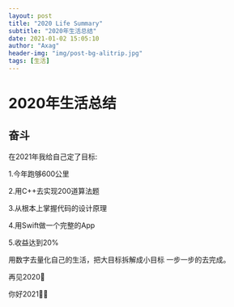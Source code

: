 ```yaml
---
layout: post
title: "2020 Life Summary"
subtitle: "2020年生活总结"
date: 2021-01-02 15:05:10
author: "Axag"
header-img: "img/post-bg-alitrip.jpg"
tags: [生活]
---
```

# 2020年生活总结


## 奋斗

在2021年我给自己定了目标:

1.今年跑够600公里

2.用C++去实现200道算法题

3.从根本上掌握代码的设计原理

4.用Swift做一个完整的App

5.收益达到20%

用数字去量化自己的生活，把大目标拆解成小目标 一步一步的去完成。 

再见2020👋

你好2021🙋‍♂️

